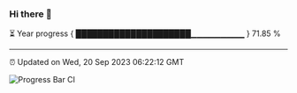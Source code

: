 ### Hi there 👋

⏳ Year progress { █████████████████████▁▁▁▁▁▁▁▁▁ } 71.85 %

---

⏰ Updated on Wed, 20 Sep 2023 06:22:12 GMT

![Progress Bar CI](https://github.com/ZhaoGui/ZhaoGui/workflows/Progress%20Bar%20CI/badge.svg)
